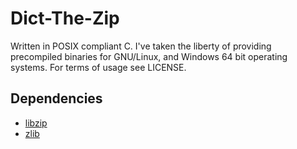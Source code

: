 # Dict-The-Zip
Written in POSIX compliant C. I've taken the liberty of providing precompiled binaries for GNU/Linux, and Windows 64 bit operating systems. For terms of usage see LICENSE.

## Dependencies
* [libzip](https://libzip.org/)
* [zlib](https://zlib.net/)
